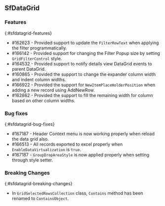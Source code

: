 ## SfDataGrid

### Features
{:#sfdatagrid-features}

* \#162623 - Provided support to update the `FilterRowText` when applying the filter programmatically.
* \#166142 - Provided support for changing the Filter Popup size by setting `GridFilterControl` style.
* \#164532 - Provided support to notify details view DataGrid events to parent DataGrid. 
* \#160865 - Provided the support to change the expander column width and indent column widths. 
* \#166922 - Provided the support for `NewItemPlaceHolderPosition` when adding a new record using AddNewRow.
* \#162862 - Provided the support to fill the remaining width for column based on other column widths.


### Bug fixes
{:#sfdatagrid-bug-fixes}

* \#167187 - Header Context menu is now working properly when reload the data grid also.
* \#166513 - All records exported to excel properly when `EnableDataVirtualization` is `true`.
* \#167187 - `GroupDropAreaStyle` is now applied properly when setting through style setter.

### Breaking Changes
{:#sfdatagrid-breaking-changes}

* In `GridSelectedRowsCollection` class, `Contains` method has been renamed to `ContainsObject`. 

